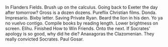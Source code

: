 In Flanders Fields. Brush up on the calculus. Going back to Exeter the day after tomorrow? Gross is a dozen dozens. Pureflix Christian films. Donda. Impresario. Bixby letter. Saving Private Ryan. Beard the lion in his den. Yo ya no vuelvo contigo. Compile books by reading length. Lower brightness on screen. Elihu. Finished How to Win Friends. Onto the next. If Socrates' apology is so good, why did he die? Anaxagoras the Clazomenian. They really convicted Socrates. Paul Gosar.
